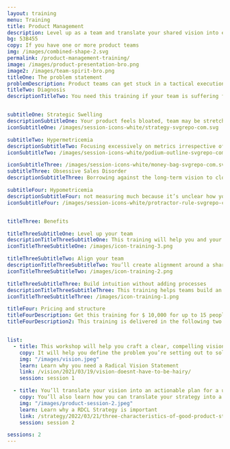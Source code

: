```yaml
---
layout: training
menu: Training
title: Product Management
description: Level up as a team and translate your shared vision into everyday activities. This training helps product teams avoid getting stuck in tactical execution and helps teams think strategically to create tangible outcomes. 
bg: 53B455
copy: If you have one or more product teams
img: /images/combined-shape-2.svg
permalink: /product-management-training/
image: /images/product-presentation-bro.png
image2: /images/team-spirit-bro.png
titleOne: The problem statement
problemDescription: Product teams can get stuck in a tactical execution mode. You may have gotten good at being Agile, but sprint after sprint you keep optimizing but find that you're just making small iterative changes instead of delivering transformative value.  
titleTwo: Diagnosis
descriptionTitleTwo: You need this training if your team is suffering from or at high risk of catching these product diseases


subtitleOne: Strategic Swelling
descriptionSubtitleOne: Your product feels bloated, team may be stretched thin working on many features without delivering anything at a breakthrough level
iconSubtitleOne: /images/session-icons-white/strategy-svgrepo-com.svg

subtitleTwo: Hypermetricemia
descriptionSubtitleTwo: Focusing excessively on metrics irrespective of whether those are the right ones to measure.
iconSubtitleTwo: /images/session-icons-white/podium-outline-svgrepo-com.svg

iconSubtitleThree: /images/session-icons-white/money-bag-svgrepo-com.svg
subtitleThree: Obsessive Sales Disorder
descriptionSubtitleThree: Borrowing against the long-term vision to close short-term deals

subtitleFour: Hypometricemia
descriptionSubtitleFour: not measuring much because it’s unclear how you measure success
iconSubtitleFour: /images/session-icons-white/protractor-rule-svgrepo-com.svg


titleThree: Benefits

titleThreeSubtitleOne: Level up your team
descriptionTitleThreeSubtitleOne: This training will help you and your team level up as a team, rethink your product if you need to.
iconTitleThreeSubtitleOne: /images/icon-training-3.png

titleThreeSubtitleTwo: Align your team
descriptionTitleThreeSubtitleTwo: You’ll create alignment around a shared vision and gain practical tools to spread your influence and rationale for decision-making across the organization.
iconTitleThreeSubtitleTwo: /images/icon-training-2.png

titleThreeSubtitleThree: Build intuition without adding processes
descriptionTitleThreeSubtitleThree: This training helps teams build an intuition for making the right product decisions without the burden of additional processes. You’ll learn to systematically translate a shared vision into priorities and metrics to measure success. 
iconTitleThreeSubtitleThree: /images/icon-training-1.png

titleFour: Pricing and structure
titleFourDescription: Get this training for $ 10,000 for up to 15 people for training
titleFourDescription2: This training is delivered in the following two sessions


list: 
  - title: This workshop will help you craft a clear, compelling vision.  
    copy: It will help you define the problem you’re setting out to solve, identify why the status quo is unacceptable, and paint a clear picture of the world you want to bring about. You’ll learn how you can use your vision in everyday decision-making to balance progress toward the long-term while managing the reality of short-term business needs. You’ll gain a powerful communication tool to create alignment across your organization. 
    img: "/images/vision.jpeg"
    learn: Learn why you need a Radical Vision Statement
    link: /vision/2021/03/19/vision-doesnt-have-to-be-hairy/
    session: session 1

  - title: You’ll translate your vision into an actionable plan for a user-centric product by developing a RDCL Strategy that is centered on your user and their pain. 
    copy: You’ll also learn how you can translate your strategy into a set of metrics to measure progress, and how you can integrate Lean and Agile techniques for execution with Radical Product Thinking.  
    img: "/images/product-session-2.jpeg"
    learn: Learn why a RDCL Strategy is important
    link: /strategy/2022/03/21/three-characteristics-of-good-product-strategy/ 
    session: session 2

sessions: 2
---
```


